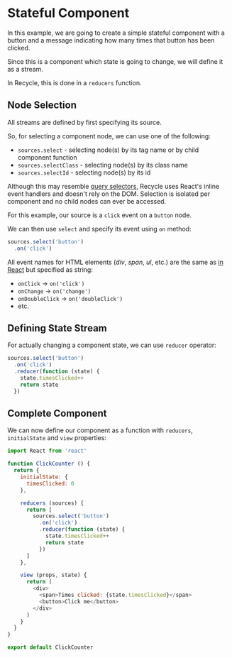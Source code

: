 # Stateful Component
In this example, we are going to create a simple stateful component with a button 
and a message indicating how many times that button has been clicked.

Since this is a component which state is going to change,
we will define it as a stream.

In Recycle, this is done in a `reducers` function.

## Node Selection
All streams are defined by first specifying its source.

So, for selecting a component node, we can use one of the following:
- `sources.select` - selecting node(s) by its tag name or by child component function
- `sources.selectClass` - selecting node(s) by its class name 
- `sources.selectId` - selecting node(s) by its id

Although this may resemble [query selectors](https://developer.mozilla.org/en-US/docs/Web/API/Document/querySelector), 
Recycle uses React's inline event handlers and doesn't rely on the DOM. 
Selection is isolated per component and no child nodes can ever be accessed.

For this example, our source is a `click` event on a `button` node.

We can then use `select` and specify its event using `on` method:

```javascript
sources.select('button')
  .on('click')
```

All event names for HTML elements (*div*, *span*, *ul*, etc.) are the same as [in React](https://facebook.github.io/react/docs/events.html) but specified as string:
- `onClick` -> `on('click')`
- `onChange` -> `on('change')`
- `onDoubleClick` -> `on('doubleClick')`
- etc.

## Defining State Stream
For actually changing a component state, we can use `reducer` operator:

```javascript
sources.select('button')
  .on('click')
  .reducer(function (state) {
    state.timesClicked++
    return state
  })
```

## Complete Component
We can now define our component as a function with `reducers`, `initialState` and `view` properties:

```javascript
import React from 'react'

function ClickCounter () {
  return {
    initialState: {
      timesClicked: 0
    },

    reducers (sources) {
      return [
        sources.select('button')
          .on('click')
          .reducer(function (state) {
            state.timesClicked++
            return state
          })
      ]
    },

    view (props, state) {
      return (
        <div>
          <span>Times clicked: {state.timesClicked}</span>
          <button>Click me</button>
        </div>
      )
    }
  }
}

export default ClickCounter
```
